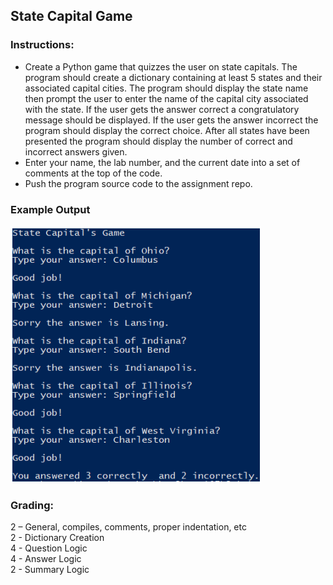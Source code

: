 ## State Capital Game

### Instructions:
 
- Create a Python game that quizzes the user on state capitals. The program should create a dictionary containing at least 5 states and their associated capital cities. The program should display the state name then prompt the user to enter the name of the capital city associated with the state. If the user gets the answer correct a congratulatory message should be displayed. If the user gets the answer incorrect the program should display the correct choice.  After all states have been presented the program should display the number of correct and incorrect answers given. 
- Enter your name, the lab number, and the current date into a set of comments at the top of the code.	
- Push the program source code to the assignment repo. 

### Example Output
![Screenshot](ch9l1.png)

### Grading:
2 – General, compiles, comments, proper indentation, etc  
2 - Dictionary Creation  
4 - Question Logic  
4 - Answer Logic  
2 - Summary Logic
